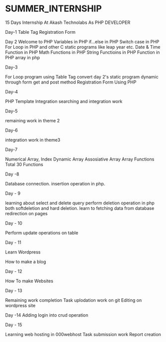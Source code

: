 # SUMMER_INTERNSHIP
15 Days Internship At Akash Technolabs As PHP DEVELOPER



Day-1
Table Tag
Registration Form





Day 2
Welcome to PHP
Variables in PHP
if...else in PHP
Switch case in PHP
For Loop in PHP
and other C static programs like leap year etc.
Date & Time Function in PHP
Math Functions in PHP
String Functioins in PHP
Function in PHP
array in php



Day-3

For Loop program using Table Tag
convert day 2's static program dynamic through form
get and post method
Registration Form Using PHP

Day-4

PHP Template Integration
searching and integration work


Day-5

remaining work in theme 2



Day-6

integration work in theme3


Day-7

Numerical Array, Index Dynamic Array
Assosiative Array
Array Functions
Total 30 Functions



Day -8

Database connection.
insertion operation in php.


Day - 9

learning about select and delete query
perform deletion operation in php both softdeletion and hard deletion.
learn to fetching data from database
redirection on pages

Day - 10

Perform update operations on table


Day  - 11

Learn  Wordpress

How to make a blog 

Day - 12

How To make Websites




Day - 13

Remaining work completion
Task uplodation work on git
Editing on wordpress site


Day -14
Adding login into crud operation


Day - 15

Learning web hosting in 000webhost
Task submission work
Report creation
